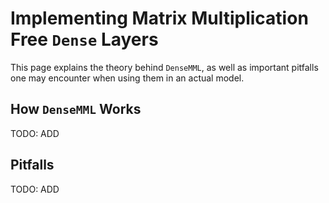 # Implementing Matrix Multiplication Free `Dense` Layers

This page explains the theory behind `DenseMML`, as well as important pitfalls one may encounter when using them in an actual model.

## How `DenseMML` Works

TODO: ADD

## Pitfalls

TODO: ADD
